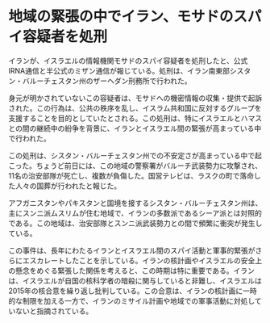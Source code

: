 # 地域の緊張の中でイラン、モサドのスパイ容疑者を処刑

イランが、イスラエルの情報機関モサドのスパイ容疑者を処刑したと、公式IRNA通信と半公式のミザン通信が報じている。処刑は、イラン南東部シスタン・バルーチェスタン州のザーヘダン刑務所で行われた。

身元が明かされていないこの容疑者は、モサドへの機密情報の収集・提供で起訴された。この行為は、公共の秩序を乱し、イスラム共和国に反対するグループを支援することを目的としていたとされる。この処刑は、特にイスラエルとハマスとの間の継続中の紛争を背景に、イランとイスラエル間の緊張が高まっている中で行われた。

この処刑は、シスタン・バルーチェスタン州での不安定さが高まっている中で起こった。ちょうど前日には、この地域の警察署がバルーチ武装勢力に攻撃され、11名の治安部隊が死亡し、複数が負傷した。国営テレビは、ラスクの町で落命した人々の国葬が行われたと報じた。

アフガニスタンやパキスタンと国境を接するシスタン・バルーチェスタン州は、主にスンニ派ムスリムが住む地域で、イランの多数派であるシーア派とは対照的である。この地域は、治安部隊とスンニ派武装勢力との間で頻繁に衝突が発生している。

この事件は、長年にわたるイランとイスラエル間のスパイ活動と軍事的緊張がさらにエスカレートしたことを示している。イランの核計画やイスラエルの安全上の懸念をめぐる緊張した関係を考えると、この時期は特に重要である。イランは、イスラエルが自国の核科学者の暗殺に関与していると非難し、イスラエルは2015年の核合意を繰り返し批判している。この合意は、イランの核計画に一時的な制限を加える一方で、イランのミサイル計画や地域での軍事活動に対処していないと指摘されている。

